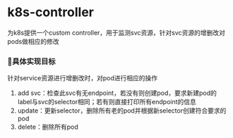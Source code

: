# k8s-controller
为k8s提供一个custom controller，用于监测svc资源，针对svc资源的增删改对pods做相应的修改
### 🎯具体实现目标
针对service资源进行增删改时，对pod进行相应的操作
1. add svc：检查此svc有无endpoint，若没有则创建pod，要求新建pod的label与svc的selector相同；若有则直接打印所有endpoint的信息
2. update：更新selector，删除所有老的pod并根据新selector创建符合要求的pod
3. delete：删除所有pod